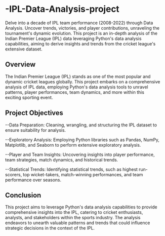 # -IPL-Data-Analysis-project
Delve into a decade of IPL team performance (2008-2022) through Data Analysis. Uncover trends, victories, and player contributions, unraveling the tournament's dynamic evolution.
This project is an in-depth analysis of the Indian Premier League (IPL) data leveraging Python's data analysis capabilities, aiming to derive insights and trends from the cricket league's extensive dataset.

## Overview
The Indian Premier League (IPL) stands as one of the most popular and dynamic cricket leagues globally. This project embarks on a comprehensive analysis of IPL data, employing Python's data analysis tools to unravel patterns, player performances, team dynamics, and more within this exciting sporting event.

## Project Objectives
--Data Preparation: Cleaning, wrangling, and structuring the IPL dataset to ensure suitability for analysis.

--Exploratory Analysis: Employing Python libraries such as Pandas, NumPy, Matplotlib, and Seaborn to perform extensive exploratory analysis.

--Player and Team Insights: Uncovering insights into player performance, team strategies, match dynamics, and historical trends.

--Statistical Trends: Identifying statistical trends, such as highest run-scorers, top wicket-takers, match-winning performances, and team performance over seasons.

## Conclusion

This project aims to leverage Python's data analysis capabilities to provide comprehensive insights into the IPL, catering to cricket enthusiasts, analysts, and stakeholders within the sports industry. The analysis endeavors to unearth valuable patterns and trends that could influence strategic decisions in the context of the IPL.
